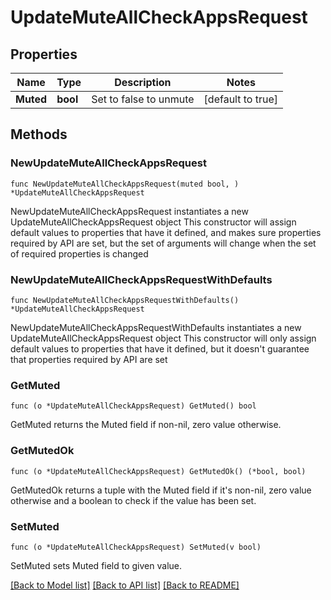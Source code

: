 # UpdateMuteAllCheckAppsRequest

## Properties

Name | Type | Description | Notes
------------ | ------------- | ------------- | -------------
**Muted** | **bool** | Set to false to unmute | [default to true]

## Methods

### NewUpdateMuteAllCheckAppsRequest

`func NewUpdateMuteAllCheckAppsRequest(muted bool, ) *UpdateMuteAllCheckAppsRequest`

NewUpdateMuteAllCheckAppsRequest instantiates a new UpdateMuteAllCheckAppsRequest object
This constructor will assign default values to properties that have it defined,
and makes sure properties required by API are set, but the set of arguments
will change when the set of required properties is changed

### NewUpdateMuteAllCheckAppsRequestWithDefaults

`func NewUpdateMuteAllCheckAppsRequestWithDefaults() *UpdateMuteAllCheckAppsRequest`

NewUpdateMuteAllCheckAppsRequestWithDefaults instantiates a new UpdateMuteAllCheckAppsRequest object
This constructor will only assign default values to properties that have it defined,
but it doesn't guarantee that properties required by API are set

### GetMuted

`func (o *UpdateMuteAllCheckAppsRequest) GetMuted() bool`

GetMuted returns the Muted field if non-nil, zero value otherwise.

### GetMutedOk

`func (o *UpdateMuteAllCheckAppsRequest) GetMutedOk() (*bool, bool)`

GetMutedOk returns a tuple with the Muted field if it's non-nil, zero value otherwise
and a boolean to check if the value has been set.

### SetMuted

`func (o *UpdateMuteAllCheckAppsRequest) SetMuted(v bool)`

SetMuted sets Muted field to given value.



[[Back to Model list]](../README.md#documentation-for-models) [[Back to API list]](../README.md#documentation-for-api-endpoints) [[Back to README]](../README.md)


